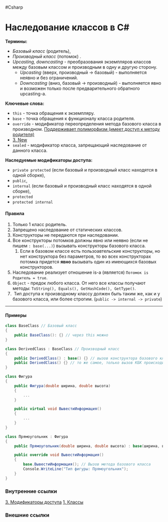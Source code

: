 #Csharp 

# Наследование классов в C#

**Термины:**
- *Базовый класс* (родитель), 
- *Производный класс* (потомок) .
- *Upcasting, downcasting* - преобразования экземпляров классов между базовым классом и производным в одну и другую сторону. 
	- *Upcasting* (вверх, производный -> базовый) - выполняется неявно и без ограничений. 
	- *Downcasting* (вниз, базовый -> производный) - выполняется явно и возможен только после предварительного обратного upcasting-а.

**Ключевые слова:**
- `this` - точка обращения к экземпляру.
- `base` - точка обращения к функционалу класса родителя.
- `override` - модификатор переопределения метода базового класса в производном. <u>Поддерживает полиморфизм (имеет доступ к методу родителя)</u>
- [3. New](1.%20Languages/C-sharp/0.%20Введение/2.%20Классовые%20механизмы/3.%20New.md)
- `sealed` - модификатор класса, запрещающий наследование от данного класса.

**Наследуемые модификаторы доступа:**
- `private protected` (если базовый и производный класс находятся в одной сборке), 
- `public`, 
- `internal` (если базовый и производный класс находятся в одной сборке), 
- `protected`
- `protected internal`

#### Правила
1. Только 1 класс родитель.
2. Запрещено наследование от статических классов.
3. Конструкторы не передаются при наследовании.
4. Все конструкторы потомков должны явно или неявно (если не пишем `: base(...)`) вызывать конструкторы базового класса.
	1. Если в базовом классе есть пользоавтельские конструкторы, но нет конструктора без параметров, то во всех конструкторах потомка придется **явно** вызывать один из имеющихся базовых конструкторов.
5. Наследование реализует отношение is-a (является) `Потомок is Родитель = true`.
6. `Object` - предок любого класса. От него все классы получают методы: `ToString(), Equals(), GetHashCode(), GetType()`.
7.  Тип доступа к производному классу должен быть таким же, как и у базового класса, или более строгим. (`public -> internal -> private`)

---
#### Примеры

```csharp
class BaseClass // Базовый класс
{
	public BaseClass(): {} // через this можно
}

class DerivedClass : BaseClass // Производный класс
{
	public DerivedClass() : base() {} // вызов конструктора базового класса (с возможностью дополнения)
	public DerivedClass() {} // то же самое, только вызов КБК происходит неявно
}
```

```csharp
class Фигура
{
    public Фигура(double ширина, double высота)
    {
        ...
    }

    public virtual void ВывестиИнформация()
    {
        ...
    }
}

class Прямоугольник : Фигура
{
    public Прямоугольник(double ширина, double высота) : base(ширина, высота) {}

    public override void ВывестиИнформация()
    {
        base.ВывестиИнформация(); // Вызов метода базового класса
        Console.WriteLine("Тип фигуры: Прямоугольник");
    }
}
```

### Внутренние ссылки
[3. Модификаторы доступа](1.%20Languages/C-sharp/0.%20Введение/1.%20Области%20видимости/3.%20Модификаторы%20доступа.md)
[1. Классы](1.%20Languages/C-sharp/0.%20Введение/2.%20Классы%20и%20структуры/1.%20Классы.md)
### Внешние ссылки
